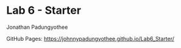 # Lab 6 - Starter

Jonathan Padungyothee

GitHub Pages: https://johnnypadungyothee.github.io/Lab6_Starter/
